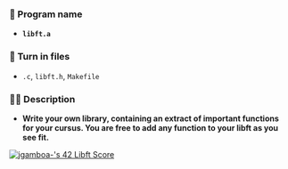 ### **👾 Program name**

- **`libft.a`**

### **📄 Turn in files**

- `.c`, `libft.h`, `Makefile`

### **✍🏼 Description**

- **Write your own library, containing an extract of important functions for your cursus.
You are free to add any function to your libft as you see fit.**

[![jgamboa-'s 42 Libft Score](https://badge42.vercel.app/api/v2/clabd757901060fjsqiusbo7e/project/2848390)](https://github.com/JaeSeoKim/badge42)

